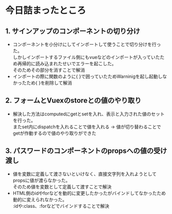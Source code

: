 # 今日詰まったところ
## 1. サインアップのコンポーネントの切り分け
- コンポーネントを小分けにしてインポートして使うことで切り分けを行った。<br />
しかしインポートするファイル側にもvueなどのインポートが入っていたため再帰的に読み込まれたせいでエラーを起こした。<br />
そのためその部分を消すことで解消
- インポートの際に関数のように{ }で囲っていたためWarninigを起し起動しなかったため{ }を削除して解消

## 2. フォームとVuexのstoreとの値のやり取り
- 解決した方法はcomputedにgetとsetを入れ、表示と入力された値のセットを行った。<br />
またset内にdispatchを入れることで値を入れる -> 値が切り替わることでgetが作動するので値のやり取りができた

## 3. パスワードのコンポーネントのpropsへの値の受け渡し
- 値を変数に定義して渡さないといけなく、直接文字列を入れようとしてpropsに値が渡らなかった。<br />
そのため値を変数として定義して渡すことで解決
- HTML側のidやforなどを動的に変更したかったがバインドしてなかったため動的に変えられなかった。<br />
:idや:class、:forなどでバインドすることで解決
